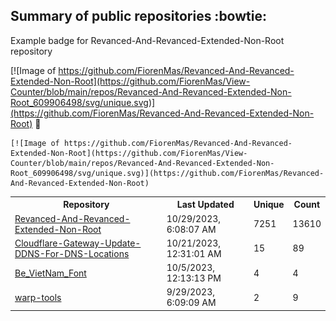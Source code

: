 ## Summary of public repositories :bowtie:
Example badge for Revanced-And-Revanced-Extended-Non-Root repository

[![Image of https://github.com/FiorenMas/Revanced-And-Revanced-Extended-Non-Root](https://github.com/FiorenMas/View-Counter/blob/main/repos/Revanced-And-Revanced-Extended-Non-Root_609906498/svg/unique.svg)](https://github.com/FiorenMas/Revanced-And-Revanced-Extended-Non-Root) :clap:

```
[![Image of https://github.com/FiorenMas/Revanced-And-Revanced-Extended-Non-Root](https://github.com/FiorenMas/View-Counter/blob/main/repos/Revanced-And-Revanced-Extended-Non-Root_609906498/svg/unique.svg)](https://github.com/FiorenMas/Revanced-And-Revanced-Extended-Non-Root)
```
<table>
	<tr>
		<th>
			Repository
		</th>
		<th>
			Last Updated
		</th>
		<th>
			Unique
		</th>
		<th>
			Count
		</th>
	</tr>
	<tr>
		<td>
			<a href="https://github.com/FiorenMas/Revanced-And-Revanced-Extended-Non-Root">
				Revanced-And-Revanced-Extended-Non-Root
			</a>
		</td>
		<td>
			10/29/2023, 6:08:07 AM
		</td>
		<td>
			7251
		</td>
		<td>
			13610
		</td>
	</tr>
	<tr>
		<td>
			<a href="https://github.com/FiorenMas/Cloudflare-Gateway-Update-DDNS-For-DNS-Locations">
				Cloudflare-Gateway-Update-DDNS-For-DNS-Locations
			</a>
		</td>
		<td>
			10/21/2023, 12:31:01 AM
		</td>
		<td>
			15
		</td>
		<td>
			89
		</td>
	</tr>
	<tr>
		<td>
			<a href="https://github.com/FiorenMas/Be_VietNam_Font">
				Be_VietNam_Font
			</a>
		</td>
		<td>
			10/5/2023, 12:13:13 PM
		</td>
		<td>
			4
		</td>
		<td>
			4
		</td>
	</tr>
	<tr>
		<td>
			<a href="https://github.com/FiorenMas/warp-tools">
				warp-tools
			</a>
		</td>
		<td>
			9/29/2023, 6:09:09 AM
		</td>
		<td>
			2
		</td>
		<td>
			9
		</td>
	</tr>
</table>


